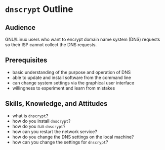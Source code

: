 # `dnscrypt` Outline

## Audience

GNU/Linux users who want to encrypt domain name system (DNS) requests so their ISP cannot collect the DNS requests.

## Prerequisites

* basic understanding of the purpose and operation of DNS
* able to update and install software from the command line
* can change system settings via the graphical user interface
* willingness to experiment and learn from mistakes

## Skills, Knowledge, and Attitudes

* what is `dnscrypt`?
* how do you install `dnscrypt`?
* how do you run `dnscrypt`?
* how can you restart the network service?
* how do you change the DNS settings on the local machine?
* how can you change the settings for `dnscrypt`?
